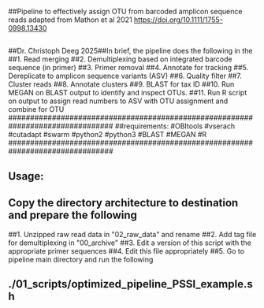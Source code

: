 
##Pipeline to effectively assign OTU from barcoded amplicon sequence reads adapted from Mathon et al 2021  https://doi.org/10.1111/1755-0998.13430 
## 
## 
##Dr. Christoph Deeg 2025##In brief, the pipeline does the following in the 
##1.	Read merging
##2.	Demultiplexing based on integrated barcode sequence (in primer)
##3.	Primer removal
##4.	Annotate for tracking
##5.	Dereplicate to amplicon sequence variants (ASV)
##6.	Quality filter
##7.	Cluster reads
##8.	Annotate clusters
##9.	BLAST for tax ID
##10.	Run MEGAN on BLAST output to identify and inspect OTUs.
##11.	Run R script on output to assign read numbers to ASV with OTU assignment and combine for OTU
################################################################################
##requirements:
#OBItools
#vserach
#cutadapt
#swarm
#python2
#python3
#BLAST
#MEGAN
#R
################################################################################

## Usage:
## Copy the directory architecture to destination and prepare the following
##1. Unzipped raw read data in "02_raw_data" and rename
##2. Add tag file for demultiplexing in "00_archive"
##3. Edit a version of this script with the appropriate primer sequences
##4. Edit this file appropriately
##5. Go to pipeline main directory and run the following
##    ./01_scripts/optimized_pipeline_PSSI_example.sh
